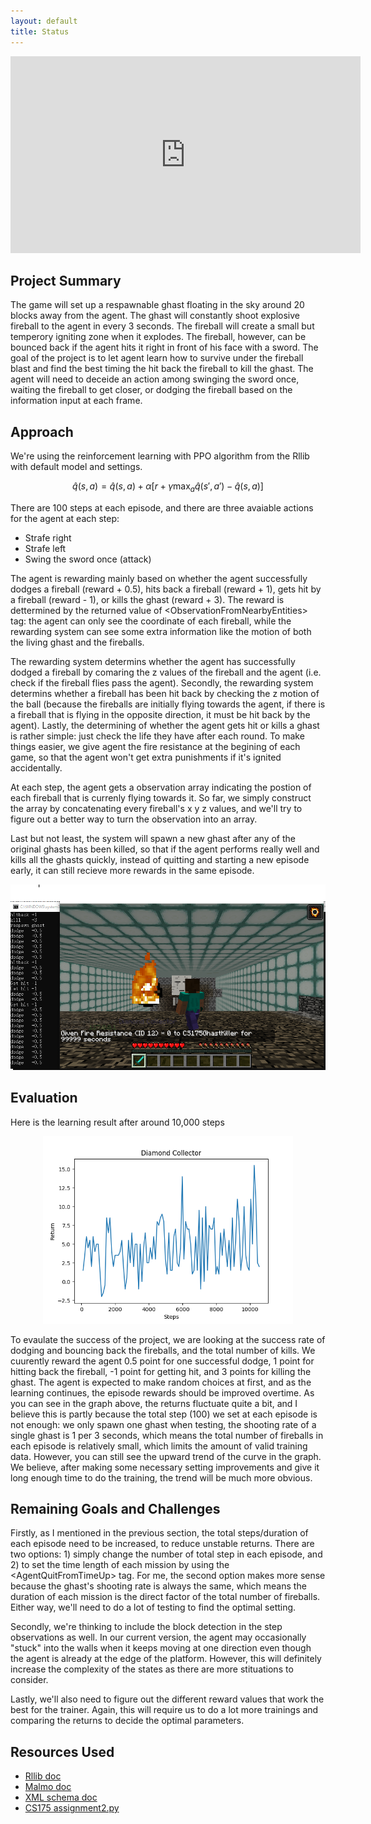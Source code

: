 ```yaml
---
layout: default
title: Status
---
```

<iframe width="560" height="315" src="https://www.youtube.com/watch?v=VQU7jz6tAFI" frameborder="0" allow="accelerometer; autoplay; clipboard-write; encrypted-media; gyroscope; picture-in-picture" allowfullscreen></iframe>

## Project Summary
The game will set up a respawnable ghast floating in the sky around 20 blocks away from the agent. The ghast will constantly shoot explosive fireball to the agent in every 3 seconds. The fireball will create a small but temperory igniting zone when it explodes. The fireball, however, can be bounced back if the agent hits it right in front of his face with a sword. The goal of the project is to let agent learn how to survive under the fireball blast and find the best timing the hit back the fireball to kill the ghast.  The agent will need to deceide an action among swinging the sword once, waiting the fireball to get closer, or dodging the fireball based on the information input at each frame.

## Approach
We're using the reinforcement learning with PPO algorithm from the Rllib with default model and settings. 

$$ 
\hat q(s, a) = \hat q(s, a) + \alpha[r + \gamma\max_a\hat q(s', a')- \hat q(s, a)] 
$$

There are 100 steps at each episode, and there are three avaiable actions for the agent at each step:
* Strafe right
* Strafe left
* Swing the sword once (attack)

The agent is rewarding mainly based on whether the agent successfully dodges a fireball (reward + 0.5), hits back a fireball (reward + 1), gets hit by a fireball (reward - 1), or kills the ghast (reward + 3). The reward is dettermined by the returned value of \<ObservationFromNearbyEntities> tag: the agent can only see the coordinate of each fireball, while the rewarding system can see some extra information like the motion of both the living ghast and the fireballs. 

The rewarding system determins whether the agent has successfully dodged a fireball by comaring the z values of the fireball and the agent (i.e. check if the fireball flies pass the agent). Secondly, the rewarding system determins whether a fireball has been hit back by checking the z motion of the ball (because the fireballs are initially flying towards the agent, if there is a fireball that is flying in the opposite direction, it must be hit back by the agent). Lastly, the determining of whether the agent gets hit or kills a ghast is rather simple: just check the life they have after each round. To make things easier, we give agent the fire resistance at the begining of each game, so that the agent won't get extra punishments if it's ignited accidentally.
  
At each step, the agent gets a observation array indicating the postion of each fireball that is currenly flying towards it. So far, we simply construct the array by concatenating every fireball's x y z values, and we'll try to figure out a better way to turn the observation into an array.

Last but not least, the system will spawn a new ghast after any of the original ghasts has been killed, so that if the agent performs really well and kills all the ghasts quickly, instead of quitting and starting a new episode early, it can still recieve more rewards in the same episode. 

<div style="text-align:center"><img src="https://raw.githubusercontent.com/nuayoas/Ghast_Killer/main/Capture.PNG" width=600/></div>

## Evaluation
Here is the learning result after around 10,000 steps

<div style="text-align:center"><img src="https://raw.githubusercontent.com/nuayoas/Ghast_Killer/main/returns_status.png" width=400/></div>

To evaulate the success of the project, we are looking at the success rate of dodging and bouncing back the fireballs, and the total number of kills. We cuurently reward the agent 0.5 point for one successful dodge, 1 point for hitting back the fireball, -1 point for getting hit, and 3 points for killing the ghast. The agent is expected to make random choices at first, and as the learning continues, the episode rewards should be improved overtime. As you can see in the graph above, the returns fluctuate quite a bit, and I believe this is partly because the total step (100) we set at each episode is not enough: we only spawn one ghast when testing, the shooting rate of a single ghast is 1 per 3 seconds, which means the total number of fireballs in each episode is relatively small, which limits the amount of valid training data. However, you can still see the upward trend of the curve in the graph. We believe, after making some necessary setting improvements and give it long enough time to do the training, the trend will be much more obvious.

## Remaining Goals and Challenges
Firstly, as I mentioned in the previous section, the total steps/duration of each episode need to be increased, to reduce unstable returns. There are two options: 1) simply change the number of total step in each episode, and 2) to set the time length of each mission by using the \<AgentQuitFromTimeUp> tag. For me, the second option makes more sense because the ghast's shooting rate is always the same, which means the duration of each mission is the direct factor of the total number of fireballs. Either way, we'll need to do a lot of testing to find the optimal setting.

Secondly, we're thinking to include the block detection in the step observations as well. In our current version, the agent may occasionally "stuck" into the walls when it keeps moving at one direction even though the agent is already at the edge of the platform. However, this will definitely increase the complexity of the states as there are more stituations to consider.

Lastly, we'll also need to figure out the different reward values that work the best for the trainer. Again, this will require us to do a lot more trainings and comparing the returns to decide the optimal parameters.

## Resources Used

* [Rllib doc](https://docs.ray.io/en/latest/rllib-algorithms.html)
* [Malmo doc](https://microsoft.github.io/malmo/0.17.0/Documentation/index.html)
* [XML schema doc](https://microsoft.github.io/malmo/0.17.0/Schemas/MissionHandlers.html)
* [CS175 assignment2.py](https://canvas.eee.uci.edu/courses/30925/files/11335632)
